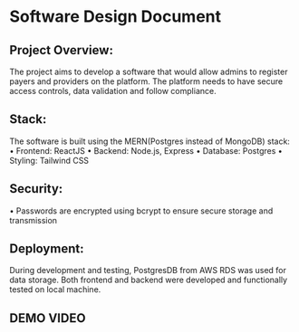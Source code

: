 # Software Design Document

## Project Overview:
The project aims to develop a software that would allow admins to register payers and providers on the platform. The platform needs to have secure access controls, data validation and follow compliance.

## Stack:
The software is built using the MERN(Postgres instead of MongoDB) stack:
•	Frontend: ReactJS
•	Backend: Node.js, Express
•	Database: Postgres
•	Styling: Tailwind CSS

## Security:
•	Passwords are encrypted using bcrypt to ensure secure storage and transmission


## Deployment:
During development and testing, PostgresDB from AWS RDS was used for data storage. Both frontend and backend were developed and functionally tested on local machine.

## DEMO VIDEO
